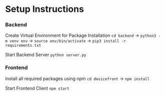 # Setup Instructions

### Backend
Create Virtual Environment for Package Installation
  `cd backend` -> `python3 -m venv env` -> `source env/bin/activate` -> `pip3 install -r requirements.txt`

Start Backend Server
  `python server.py`


### Frontend
Install all required packages using npm
  `cd devicefront` -> `npm install`

Start Frontend Client
  `npm start`

